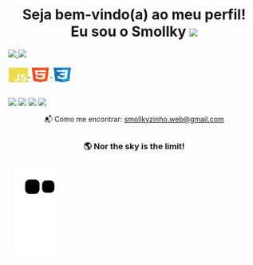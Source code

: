 <h1 align='center'>
Seja bem-vindo(a) ao meu perfil! <br>
 Eu sou o Smollky <img src="https://raw.githubusercontent.com/iampavangandhi/iampavangandhi/master/gifs/Hi.gif" width="30px">
</h1>

 <div>
  <a href="https://github.com/Smollky7">
  <img height="170em" src="https://github-readme-stats.vercel.app/api?username=Smollky7&show_icons=true&theme=onedark&include_all_commits=true&count_private=true"/>
  <img height="170em" src="https://github-readme-stats.vercel.app/api/top-langs/?username=Smollky7&layout=compact&langs_count=7&theme=onedark"/>
</div>
<div style="display: inline_block" ><br>
  <img align="center" alt="Rafa-Js" height="30" width="40" src="https://raw.githubusercontent.com/devicons/devicon/master/icons/javascript/javascript-plain.svg">
  <img align="center" alt="Rafa-HTML" height="30" width="40" src="https://raw.githubusercontent.com/devicons/devicon/master/icons/html5/html5-original.svg">
  <img align="center" alt="Rafa-CSS" height="30" width="40" src="https://raw.githubusercontent.com/devicons/devicon/master/icons/css3/css3-original.svg">
</div>
 <br>
<div>
 
  <a target="_blank" href="https://instagram.com/smollky7" rel="external"><img src="https://img.shields.io/badge/Instagram-E4405F?style=for-the-badge&logo=instagram&logoColor=white"></a>
  <a target="_blank" href="https://twitter.com/Smollky7" rel="external"><img src="https://img.shields.io/badge/Twitter-1DA1F2?style=for-the-badge&logo=twitter&logoColor=white"></a>
  <a target="_blank" href="https://open.spotify.com/user/3yd0h5mhvxz26lnaronbydwgv?si=rdzptMbYTuORYMA89iyT4Q" rel="external"><img src="https://img.shields.io/badge/Spotify-1ED760?&style=for-the-badge&logo=spotify&logoColor=white"></a>
<a target="_blank" href="https://discord.gg/nucdu6WPxf" rel="external"><img src="https://img.shields.io/badge/Discord-7289DA?style=for-the-badge&logo=discord&logoColor=white"></a>
 
</div>
 
 <p align='center'>
  📬 Como me encontrar: <a href='mailto:smollkyzinho.web@gmail.com'>smollkyzinho.web@gmail.com</a>
</p>
 
 ##
 
<h3 align='center'>
  🌎 Nor the sky is the limit!
</h3>

  ![Snake animation](https://github.com/Smollky7/Smollky7/blob/output/github-contribution-grid-snake.svg)
